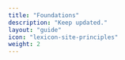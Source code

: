```yaml
---
title: "Foundations"
description: "Keep updated."
layout: "guide"
icon: "lexicon-site-principles"
weight: 2
---
```

